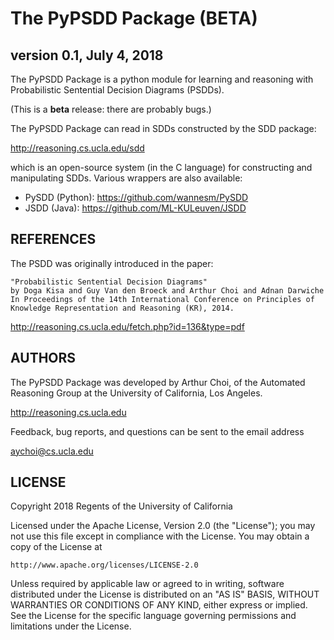 # The PyPSDD Package (BETA)
## version 0.1, July 4, 2018

The PyPSDD Package is a python module for learning and reasoning with
Probabilistic Sentential Decision Diagrams (PSDDs).

(This is a **beta** release: there are probably bugs.)

The PyPSDD Package can read in SDDs constructed by the SDD package:

  http://reasoning.cs.ucla.edu/sdd

which is an open-source system (in the C language) for constructing
and manipulating SDDs.  Various wrappers are also available:

* PySDD (Python): https://github.com/wannesm/PySDD
* JSDD (Java): https://github.com/ML-KULeuven/JSDD

## REFERENCES

The PSDD was originally introduced in the paper:

```
"Probabilistic Sentential Decision Diagrams"
by Doga Kisa and Guy Van den Broeck and Arthur Choi and Adnan Darwiche
In Proceedings of the 14th International Conference on Principles of Knowledge Representation and Reasoning (KR), 2014.
```
http://reasoning.cs.ucla.edu/fetch.php?id=136&type=pdf


## AUTHORS

The PyPSDD Package was developed by Arthur Choi, of the Automated
Reasoning Group at the University of California, Los Angeles.

  http://reasoning.cs.ucla.edu

Feedback, bug reports, and questions can be sent to the email address

  aychoi@cs.ucla.edu

## LICENSE

Copyright 2018 Regents of the University of California

Licensed under the Apache License, Version 2.0 (the "License");
you may not use this file except in compliance with the License.
You may obtain a copy of the License at

    http://www.apache.org/licenses/LICENSE-2.0

Unless required by applicable law or agreed to in writing, software
distributed under the License is distributed on an "AS IS" BASIS,
WITHOUT WARRANTIES OR CONDITIONS OF ANY KIND, either express or implied.
See the License for the specific language governing permissions and
limitations under the License.
